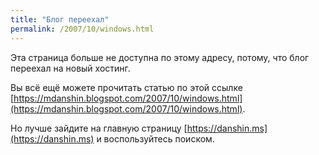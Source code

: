 ```yaml
---
title: "Блог переехал"
permalink: /2007/10/windows.html
---
```

Эта страница больше не доступна по этому адресу, потому, что блог переехал на новый хостинг.

Вы всё ещё можете прочитать статью по этой ссылке [https://mdanshin.blogspot.com/2007/10/windows.html](https://mdanshin.blogspot.com/2007/10/windows.html).

Но лучше зайдите на главную страницу [https://danshin.ms](https://danshin.ms) и воспользуйтесь поиском.